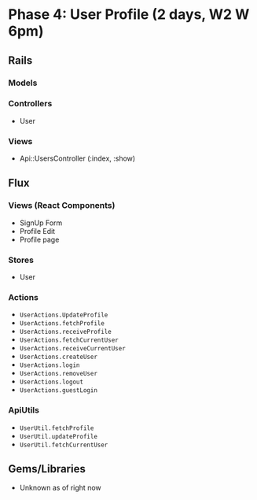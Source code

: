 # Phase 4: User Profile (2 days, W2 W 6pm)

## Rails
### Models

### Controllers
* User

### Views
* Api::UsersController (:index, :show)

## Flux
### Views (React Components)
* SignUp Form
* Profile Edit
* Profile page

### Stores
* User

### Actions
* `UserActions.UpdateProfile`
* `UserActions.fetchProfile`
* `UserActions.receiveProfile`
* `UserActions.fetchCurrentUser`
* `UserActions.receiveCurrentUser`
* `UserActions.createUser`
* `UserActions.login`
* `UserActions.removeUser`
* `UserActions.logout`
* `UserActions.guestLogin`

### ApiUtils
* `UserUtil.fetchProfile`
* `UserUtil.updateProfile`
* `UserUtil.fetchCurrentUser`

## Gems/Libraries
* Unknown as of right now
